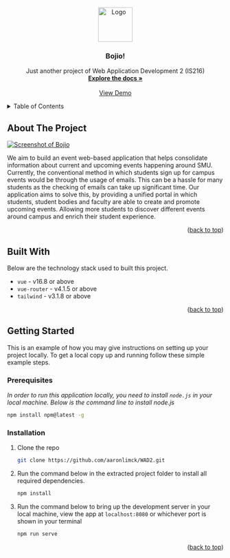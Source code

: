 <a name="readme-top"></a>

<!-- PROJECT SHIELDS -->
<!--
*** I'm using markdown "reference style" links for readability.
*** Reference links are enclosed in brackets [ ] instead of parentheses ( ).
*** See the bottom of this document for the declaration of the reference variables
*** for contributors-url, forks-url, etc. This is an optional, concise syntax you may use.
*** https://www.markdownguide.org/basic-syntax/#reference-style-links
-->

<!-- PROJECT LOGO -->
<br />
<div align="center">
  <a href="https://google.com" target="blank">
    <img src="images/logo.png" alt="Logo" width="80" height="80">
  </a>

  <h3 align="center">Bojio!</h3>

  <p align="center">
    Just another project of Web Application Development 2 (IS216)
    <br />
    <a href="https://github.com/aaronlimck/WAD2" target="blank"><strong>Explore the docs »</strong></a>
    <br />
    <br />
    <a href="https://google.com" target="blank">View Demo</a>
  </p>
</div>

<!-- TABLE OF CONTENTS -->
<details>
  <summary>Table of Contents</summary>
  <ol>
    <li>
      <a href="#about-the-project">About The Project</a>
    </li>
    <li><a href="#built-with">Built With</a></li>
    <li>
      <a href="#getting-started">Getting Started</a>
      <ul>
        <li><a href="#prerequisites">Prerequisites</a></li>
        <li><a href="#installation">Installation</a></li>
      </ul>
    </li>
  </ol>
</details>

<!-- ABOUT THE PROJECT -->

## About The Project

[![Screenshot of Bojio][product-screenshot]](https://7ec0c52d.bojio.pages.dev/)

We aim to build an event web-based application that helps consolidate information about current and upcoming events happening around SMU. Currently, the conventional method in which students sign up for campus events would be through the usage of emails. This can be a hassle for many students as the checking of emails can take up significant time. Our application aims to solve this, by providing a unified portal in which students, student bodies and faculty are able to create and promote upcoming events. Allowing more students to discover different events around campus and enrich their student experience.

<p align="right">(<a href="#readme-top">back to top</a>)</p>

## Built With

Below are the technology stack used to built this project.</br>

- `vue` - v16.8 or above
- `vue-router` - v4.1.5 or above
- `tailwind` - v3.1.8 or above

<p align="right">(<a href="#readme-top">back to top</a>)</p>

<!-- GETTING STARTED -->

## Getting Started

This is an example of how you may give instructions on setting up your project locally.
To get a local copy up and running follow these simple example steps.

### Prerequisites

_In order to run this application locally, you need to install `node.js` in your local machine.
Below is the command line to install node.js_

```sh
npm install npm@latest -g
```

### Installation

1. Clone the repo
   ```sh
   git clone https://github.com/aaronlimck/WAD2.git
   ```
2. Run the command below in the extracted project folder to install all required dependencies.
   ```sh
   npm install
   ```
3. Run the command below to bring up the development server in your local machine, view the app at `localhost:8080` or whichever port is shown in your terminal
   ```sh
   npm run serve
   ```

<p align="right">(<a href="#readme-top">back to top</a>)</p>

<!-- MARKDOWN LINKS & IMAGES -->
<!-- https://www.markdownguide.org/basic-syntax/#reference-style-links -->

[product-screenshot]: https://photos.app.goo.gl/XoXRtn7kSynoGJ2n9
